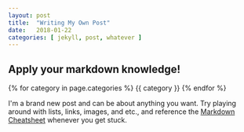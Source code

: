 ```yaml
---
layout: post
title:  "Writing My Own Post"
date:   2018-01-22
categories: [ jekyll, post, whatever ]
---
```


## Apply your markdown knowledge!

{% for category in page.categories %}
 {{ category }}
{% endfor %}

I'm a brand new post and can be about anything you want. Try playing around with lists, links, images, and etc., and reference the [Markdown Cheatsheet](https://github.com/mnyrop/nycdh-jekyll/blob/master/docs/markdown-cheatsheet.md) whenever you get stuck.
